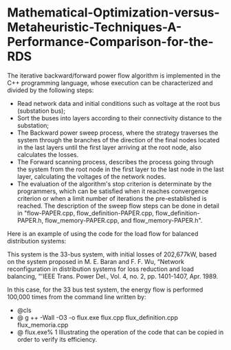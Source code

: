# Mathematical-Optimization-versus-Metaheuristic-Techniques-A-Performance-Comparison-for-the-RDS
  The iterative backward/forward power flow algorithm is implemented in the C++ programming language,
whose execution can be characterized and divided by the following steps:

*   Read network data and initial conditions such as voltage at the root bus (substation bus);
*   Sort the buses into layers according to their connectivity distance to the substation;
*   The Backward power sweep process, where the strategy traverses the system through the branches of the
direction of the final nodes located in the last layers until the first layer arriving at the root node,
also calculates the losses.
*   The Forward scanning process, describes the process going through the system from the root node in the 
first layer to the last node in the last layer, calculating the voltages of the network nodes.
*   The evaluation of the algorithm's stop criterion is determinate by the programmers, which can be satisfied
when it reaches convergence criterion or when a limit number of iterations the pre-established is reached.
The description of the sweep flow steps can be done in detail in "flow-PAPER.cpp, flow_definition-PAPER.cpp,
  flow_definition-PAPER.h, flow_memory-PAPER.cpp, and flow_memory-PAPER.h".



Here is an example of using the code for the load flow for balanced distribution systems:

This system is the 33-bus system, with initial losses of 202,677kW,  based on the system proposed in M. E. Baran and F. F. Wu, “Network 
reconfiguration in distribution systems for loss reduction and load balancing, ”'IEEE Trans. Power Del., Vol. 4, no. 2, pp. 1401-1407, Apr. 1989.

In this case, for the 33 bus test system, the energy flow is performed 100,000 times from the command line written by:
* @cls
* @ g ++ -Wall -O3 -o flux.exe flux.cpp flux_definition.cpp flux_memoria.cpp
* @ flux.exe% 1
Illustrating the operation of the code that can be copied in order to verify its efficiency.


